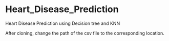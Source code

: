 # Heart_Disease_Prediction
Heart Disease Prediction using Decision tree and KNN

After cloning, change the path of the csv file to the corresponding location.
